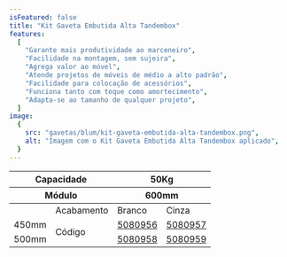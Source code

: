 ```yaml
---
isFeatured: false
title: "Kit Gaveta Embutida Alta Tandembox"
features:
  [
    "Garante mais produtividade ao marceneiro",
    "Facilidade na montagem, sem sujeira",
    "Agrega valor ao móvel",
    "Atende projetos de móveis de médio a alto padrão",
    "Facilidade para colocação de acessórios",
    "Funciona tanto com toque como amortecimento",
    "Adapta-se ao tamanho de qualquer projeto",
  ]
image:
  {
    src: "gavetas/blum/kit-gaveta-embutida-alta-tandembox.png",
    alt: "Imagem com o Kit Gaveta Embutida Alta Tandembox aplicado",
  }
---
```


<table>
  <thead>
    <tr>
      <th colspan="2">Capacidade</th>
      <th colspan="2">50Kg</th>
    </tr>
    <tr>
      <th colspan="2">Módulo</th>
      <th colspan="2">600mm</th>
    </tr>
  </thead>
  <tbody>
    <tr>
      <td></td>
      <td>Acabamento</td>
      <td>Branco</td>
      <td>Cinza</td>
    </tr>
    <tr>
        <td>450mm</td>
        <td rowspan="2">Código</td>
        <td><a title="Abrir produto no e-commerce Leo" href="https://www.leomadeiras.com.br/product/prod-3-
Kit_Gaveta_Alta_Embutida_Branca_450mm_Tamdembox_para_Nicho_600mm_Blum?
region_id=100100" target="_blank">5080956</a></td>
        <td><a title="Abrir produto no e-commerce Leo" href="https://www.leomadeiras.com.br/product/prod-3-
Kit_Gaveta_Alta_Embutida_Cinza_450mm_Tamdembox_para_Nicho_600mm_Blum?
region_id=100100" target="_blank">5080957</a></td>
      </tr>
      <tr>
        <td>500mm</td>
        <td><a title="Abrir produto no e-commerce Leo" href="https://www.leomadeiras.com.br/product/prod-3-
Kit_Gaveta_Alta_Embutida_Branca_500mm_Tamdembox_para_Nicho_600mm_Blum?
region_id=100100" target="_blank">5080958</a></td>
        <td><a title="Abrir produto no e-commerce Leo" href=" https://www.leomadeiras.com.br/product/prod-3-
Kit_Gaveta_Alta_Embutida_Cinza_500mm_Tamdembox_para_Nicho_600mm_Blum?
region_id=100100" target="_blank">5080959</a></td>
      </tr>
  </tbody>
  </table>
